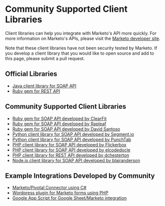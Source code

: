 Community Supported Client Libraries
====================================

Client libraries can help you integrate with Marketo's API more quickly. For more information on Marketo's APIs, please visit the [Marketo developer site](http://developers.marketo.com/documentation/soap/).

Note that these client libraries have not been security tested by Marketo. If you develop a client library that you would like to open source and add to this page, please submit a pull request.  

## Official Libraries

* [Java client library for SOAP API](https://github.com/Marketo/SOAP-API-Java-Client)
* [Ruby gem for REST API](https://github.com/jalemieux/mkto_rest)

## Community Supported Client Libraries  

* [Ruby gem for SOAP API developed by ClearFit](https://github.com/ClearFit/marketo-api-ruby)
* [Ruby gem for SOAP API developed by Rapleaf](https://github.com/Rapleaf/marketo_gem)
* [Ruby gem for SOAP API developed by David Santoso](https://github.com/davidsantoso/markety)
* [Python client library for SOAP API developed by Segment.io](https://github.com/segmentio/marketo-python)
* [Python client library for SOAP API developed by PunchTab](https://github.com/PunchTab/suds-marketo)
* [PHP client library for SOAP API developed by Flickerbox](https://github.com/flickerbox/marketo)
* [PHP client library for SOAP API developed by elcodedocle](https://github.com/elcodedocle/marketo-soap-api-php-client)
* [PHP client library for REST API developed by dchesterton](https://github.com/dchesterton/marketo-rest-api)
* [Node.js client library for SOAP API developed by blairanderson](https://github.com/Datahero/node-marketo)

## Example Integrations Developed by Community 

* [Marketo/Pivotal Connector using C#](https://github.com/nightkiller/Marketo-Pivotal/tree/master/Marketo-Pivotal)
* [Wordpress plugin for Marketo forms using PHP](https://github.com/wp-plugins/marketo)
* [Google App Script for Google Sheet/Marketo integration](https://github.com/khalstvedt/mkto_google-spreadsheet)



